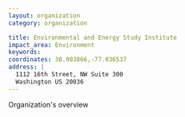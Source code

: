```yaml
---
layout: organization
category: organization

title: Environmental and Energy Study Institute
impact_area: Environment
keywords: 
coordinates: 38.903866,-77.036537
address: |
  1112 16th Street, NW Suite 300
  Washington US 20036
---
```

Organization's overview
